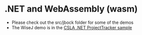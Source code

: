 .NET and WebAssembly (wasm)
===========================
* Please check out the src/jbock folder for some of the demos
* The WiseJ demo is in the [CSLA .NET ProjectTracker sample](https://github.com/MarimerLLC/csla/tree/master/Samples/ProjectTracker)
